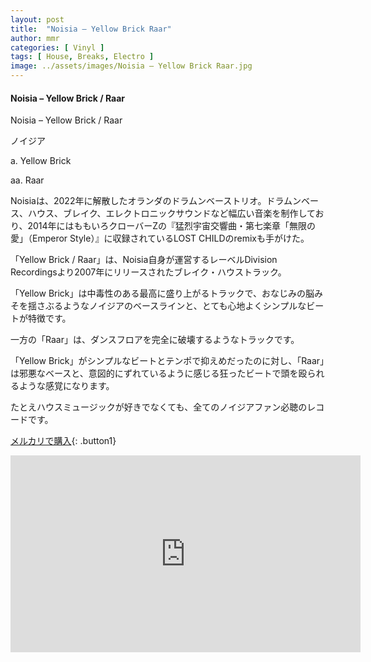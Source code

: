 ```yaml
---
layout: post
title:  "Noisia – Yellow Brick Raar"
author: mmr
categories: [ Vinyl ]
tags: [ House, Breaks, Electro ]
image: ../assets/images/Noisia – Yellow Brick Raar.jpg
---
```


#### Noisia – Yellow Brick / Raar

Noisia – Yellow Brick / Raar

ノイジア

a. Yellow Brick

aa. Raar




Noisiaは、2022年に解散したオランダのドラムンベーストリオ。ドラムンベース、ハウス、ブレイク、エレクトロニックサウンドなど幅広い音楽を制作しており、2014年にはももいろクローバーZの『猛烈宇宙交響曲・第七楽章「無限の愛」（Emperor Style）』に収録されているLOST CHILDのremixも手がけた。

「Yellow Brick / Raar」は、Noisia自身が運営するレーベルDivision Recordingsより2007年にリリースされたブレイク・ハウストラック。

「Yellow Brick」は中毒性のある最高に盛り上がるトラックで、おなじみの脳みそを揺さぶるようなノイジアのベースラインと、とても心地よくシンプルなビートが特徴です。

一方の「Raar」は、ダンスフロアを完全に破壊するようなトラックです。

「Yellow Brick」がシンプルなビートとテンポで抑えめだったのに対し、「Raar」は邪悪なベースと、意図的にずれているように感じる狂ったビートで頭を殴られるような感覚になります。

たとえハウスミュージックが好きでなくても、全てのノイジアファン必聴のレコードです。

[メルカリで購入](https://jp.mercari.com/item/m91335600538?afid=6142608987){: .button1}


<iframe width="560" height="315" src="https://www.youtube.com/embed/LPYrnOWLEC4?si=uAQ6gHXQBGEBH8RV" title="YouTube video player" frameborder="0" allow="accelerometer; autoplay; clipboard-write; encrypted-media; gyroscope; picture-in-picture; web-share" referrerpolicy="strict-origin-when-cross-origin" allowfullscreen></iframe>